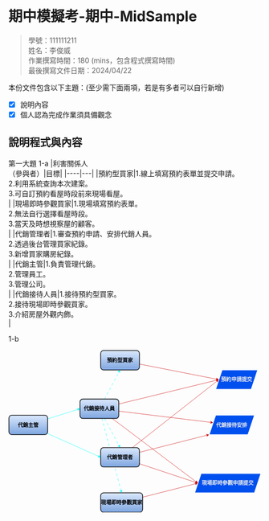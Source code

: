 # 期中模擬考-期中-MidSample
>
>學號：111111211
><br />
>姓名：李俊威
><br />
>作業撰寫時間：180 (mins，包含程式撰寫時間)
><br />
>最後撰寫文件日期：2024/04/22
>

本份文件包含以下主題：(至少需下面兩項，若是有多者可以自行新增)
- [x] 說明內容
- [x] 個人認為完成作業須具備觀念

## 說明程式與內容

第一大題
1-a 
|利害關係人<br>（參與者）|目標|
|----|---|
|預約型買家|1.線上填寫預約表單並提交申請。<br>2.利用系統查詢本次建案。<br>3.可自訂預約看屋時段前來現場看屋。<br>|
|現場即時參觀買家|1.現場填寫預約表單。<br>2.無法自行選擇看屋時段。<br>3.當天及時想視察屋的顧客。<br>|
|代銷管理者|1.審查預約申請、安排代銷人員。<br>2.透過後台管理買家紀錄。<br>3.新增買家購房紀錄。<br>|
|代銷主管|1.負責管理代銷。<br>2.管理員工。<br>3.管理公司。<br>|
|代銷接待人員|1.接待預約型買家。<br>2.接待現場即時參觀買家。<br>3.介紹房屋外觀内飾。<br>|

1-b


<svg xmlns="http://www.w3.org/2000/svg" xmlns:xlink="http://www.w3.org/1999/xlink" version="1.1" width="783px" viewBox="-0.5 -0.5 783 502" content="&lt;mxfile&gt;&lt;diagram id=&quot;9SD_5Zd5pFaHhxwEv8NY&quot; name=&quot;第1頁&quot;&gt;&lt;mxGraphModel dx=&quot;954&quot; dy=&quot;497&quot; grid=&quot;1&quot; gridSize=&quot;10&quot; guides=&quot;1&quot; tooltips=&quot;1&quot; connect=&quot;1&quot; arrows=&quot;1&quot; fold=&quot;1&quot; page=&quot;1&quot; pageScale=&quot;1&quot; pageWidth=&quot;827&quot; pageHeight=&quot;1169&quot; math=&quot;0&quot; shadow=&quot;0&quot;&gt;&lt;root&gt;&lt;mxCell id=&quot;0&quot;/&gt;&lt;mxCell id=&quot;1&quot; parent=&quot;0&quot;/&gt;&lt;mxCell id=&quot;11&quot; style=&quot;edgeStyle=none;html=1;entryX=0;entryY=0.5;entryDx=0;entryDy=0;strokeColor=#CC0000;&quot; edge=&quot;1&quot; parent=&quot;1&quot; source=&quot;2&quot; target=&quot;7&quot;&gt;&lt;mxGeometry relative=&quot;1&quot; as=&quot;geometry&quot;/&gt;&lt;/mxCell&gt;&lt;mxCell id=&quot;2&quot; value=&quot;&amp;lt;span style=&amp;quot;font-family: -apple-system, BlinkMacSystemFont, &amp;amp;quot;Segoe UI&amp;amp;quot;, &amp;amp;quot;Noto Sans&amp;amp;quot;, Helvetica, Arial, sans-serif, &amp;amp;quot;Apple Color Emoji&amp;amp;quot;, &amp;amp;quot;Segoe UI Emoji&amp;amp;quot;; font-size: 16px; text-align: start;&amp;quot;&amp;gt;預約型買家&amp;lt;/span&amp;gt;&quot; style=&quot;rounded=1;whiteSpace=wrap;html=1;fillColor=#dae8fc;strokeColor=#000000;gradientColor=#7ea6e0;labelBackgroundColor=none;fontColor=#000000;fontStyle=1;strokeWidth=2;&quot; vertex=&quot;1&quot; parent=&quot;1&quot;&gt;&lt;mxGeometry x=&quot;294&quot; y=&quot;200&quot; width=&quot;120&quot; height=&quot;60&quot; as=&quot;geometry&quot;/&gt;&lt;/mxCell&gt;&lt;mxCell id=&quot;12&quot; style=&quot;edgeStyle=none;html=1;entryX=0;entryY=0.5;entryDx=0;entryDy=0;strokeColor=#CC0000;&quot; edge=&quot;1&quot; parent=&quot;1&quot; source=&quot;3&quot; target=&quot;8&quot;&gt;&lt;mxGeometry relative=&quot;1&quot; as=&quot;geometry&quot;/&gt;&lt;/mxCell&gt;&lt;mxCell id=&quot;3&quot; value=&quot;&amp;lt;span style=&amp;quot;font-family: -apple-system, BlinkMacSystemFont, &amp;amp;quot;Segoe UI&amp;amp;quot;, &amp;amp;quot;Noto Sans&amp;amp;quot;, Helvetica, Arial, sans-serif, &amp;amp;quot;Apple Color Emoji&amp;amp;quot;, &amp;amp;quot;Segoe UI Emoji&amp;amp;quot;; font-size: 16px; text-align: start;&amp;quot;&amp;gt;現場即時參觀買家&amp;lt;/span&amp;gt;&quot; style=&quot;rounded=1;whiteSpace=wrap;html=1;fillColor=#dae8fc;strokeColor=#000000;gradientColor=#7ea6e0;labelBackgroundColor=none;fontColor=#000000;fontStyle=1;strokeWidth=2;&quot; vertex=&quot;1&quot; parent=&quot;1&quot;&gt;&lt;mxGeometry x=&quot;294&quot; y=&quot;640&quot; width=&quot;130&quot; height=&quot;60&quot; as=&quot;geometry&quot;/&gt;&lt;/mxCell&gt;&lt;mxCell id=&quot;14&quot; style=&quot;edgeStyle=none;html=1;entryX=0;entryY=0.5;entryDx=0;entryDy=0;strokeColor=#CC0000;&quot; edge=&quot;1&quot; parent=&quot;1&quot; source=&quot;4&quot; target=&quot;8&quot;&gt;&lt;mxGeometry relative=&quot;1&quot; as=&quot;geometry&quot;/&gt;&lt;/mxCell&gt;&lt;mxCell id=&quot;16&quot; style=&quot;edgeStyle=none;html=1;entryX=0;entryY=0.5;entryDx=0;entryDy=0;strokeColor=#CC0000;&quot; edge=&quot;1&quot; parent=&quot;1&quot; source=&quot;4&quot; target=&quot;7&quot;&gt;&lt;mxGeometry relative=&quot;1&quot; as=&quot;geometry&quot;/&gt;&lt;/mxCell&gt;&lt;mxCell id=&quot;17&quot; style=&quot;edgeStyle=none;html=1;strokeColor=#CC0000;&quot; edge=&quot;1&quot; parent=&quot;1&quot; source=&quot;4&quot; target=&quot;9&quot;&gt;&lt;mxGeometry relative=&quot;1&quot; as=&quot;geometry&quot;/&gt;&lt;/mxCell&gt;&lt;mxCell id=&quot;23&quot; style=&quot;edgeStyle=none;html=1;entryX=0.5;entryY=0;entryDx=0;entryDy=0;dashed=1;dashPattern=8 8;labelBorderColor=default;fontColor=#FF3333;strokeColor=#00FFFF;&quot; edge=&quot;1&quot; parent=&quot;1&quot; source=&quot;4&quot; target=&quot;5&quot;&gt;&lt;mxGeometry relative=&quot;1&quot; as=&quot;geometry&quot;/&gt;&lt;/mxCell&gt;&lt;mxCell id=&quot;24&quot; style=&quot;edgeStyle=none;html=1;entryX=0.5;entryY=1;entryDx=0;entryDy=0;dashed=1;dashPattern=8 8;labelBorderColor=default;fontColor=#FF3333;strokeColor=#00FFFF;&quot; edge=&quot;1&quot; parent=&quot;1&quot; source=&quot;4&quot; target=&quot;2&quot;&gt;&lt;mxGeometry relative=&quot;1&quot; as=&quot;geometry&quot;/&gt;&lt;/mxCell&gt;&lt;mxCell id=&quot;25&quot; style=&quot;edgeStyle=none;html=1;entryX=0.5;entryY=0;entryDx=0;entryDy=0;dashed=1;dashPattern=8 8;labelBorderColor=default;fontColor=#FF3333;strokeColor=#00FFFF;&quot; edge=&quot;1&quot; parent=&quot;1&quot; source=&quot;4&quot; target=&quot;3&quot;&gt;&lt;mxGeometry relative=&quot;1&quot; as=&quot;geometry&quot;/&gt;&lt;/mxCell&gt;&lt;mxCell id=&quot;4&quot; value=&quot;&amp;lt;span style=&amp;quot;font-family: -apple-system, BlinkMacSystemFont, &amp;amp;quot;Segoe UI&amp;amp;quot;, &amp;amp;quot;Noto Sans&amp;amp;quot;, Helvetica, Arial, sans-serif, &amp;amp;quot;Apple Color Emoji&amp;amp;quot;, &amp;amp;quot;Segoe UI Emoji&amp;amp;quot;; font-size: 16px; text-align: start;&amp;quot;&amp;gt;代銷接待人員&amp;lt;/span&amp;gt;&quot; style=&quot;rounded=1;whiteSpace=wrap;html=1;fillColor=#dae8fc;strokeColor=#000000;gradientColor=#7ea6e0;labelBackgroundColor=none;fontColor=#000000;fontStyle=1;strokeWidth=2;&quot; vertex=&quot;1&quot; parent=&quot;1&quot;&gt;&lt;mxGeometry x=&quot;230&quot; y=&quot;350&quot; width=&quot;120&quot; height=&quot;60&quot; as=&quot;geometry&quot;/&gt;&lt;/mxCell&gt;&lt;mxCell id=&quot;13&quot; style=&quot;edgeStyle=none;html=1;entryX=0;entryY=0.5;entryDx=0;entryDy=0;strokeColor=#CC0000;&quot; edge=&quot;1&quot; parent=&quot;1&quot; source=&quot;5&quot; target=&quot;8&quot;&gt;&lt;mxGeometry relative=&quot;1&quot; as=&quot;geometry&quot;/&gt;&lt;/mxCell&gt;&lt;mxCell id=&quot;15&quot; style=&quot;edgeStyle=none;html=1;entryX=0;entryY=0.5;entryDx=0;entryDy=0;strokeColor=#CC0000;&quot; edge=&quot;1&quot; parent=&quot;1&quot; source=&quot;5&quot; target=&quot;7&quot;&gt;&lt;mxGeometry relative=&quot;1&quot; as=&quot;geometry&quot;/&gt;&lt;/mxCell&gt;&lt;mxCell id=&quot;22&quot; style=&quot;edgeStyle=none;html=1;entryX=0;entryY=1;entryDx=0;entryDy=0;strokeColor=#CC0000;&quot; edge=&quot;1&quot; parent=&quot;1&quot; source=&quot;5&quot; target=&quot;9&quot;&gt;&lt;mxGeometry relative=&quot;1&quot; as=&quot;geometry&quot;/&gt;&lt;/mxCell&gt;&lt;mxCell id=&quot;5&quot; value=&quot;&amp;lt;span style=&amp;quot;font-family: -apple-system, BlinkMacSystemFont, &amp;amp;quot;Segoe UI&amp;amp;quot;, &amp;amp;quot;Noto Sans&amp;amp;quot;, Helvetica, Arial, sans-serif, &amp;amp;quot;Apple Color Emoji&amp;amp;quot;, &amp;amp;quot;Segoe UI Emoji&amp;amp;quot;; font-size: 16px; text-align: start;&amp;quot;&amp;gt;代銷管理者&amp;lt;/span&amp;gt;&quot; style=&quot;rounded=1;whiteSpace=wrap;html=1;fillColor=#dae8fc;strokeColor=#000000;gradientColor=#7ea6e0;labelBackgroundColor=none;fontColor=#000000;fontStyle=1;strokeWidth=2;&quot; vertex=&quot;1&quot; parent=&quot;1&quot;&gt;&lt;mxGeometry x=&quot;294&quot; y=&quot;500&quot; width=&quot;120&quot; height=&quot;60&quot; as=&quot;geometry&quot;/&gt;&lt;/mxCell&gt;&lt;mxCell id=&quot;20&quot; style=&quot;edgeStyle=none;html=1;entryX=0;entryY=0.5;entryDx=0;entryDy=0;labelBorderColor=default;fontColor=#FF3333;strokeColor=#00FFFF;&quot; edge=&quot;1&quot; parent=&quot;1&quot; source=&quot;6&quot; target=&quot;4&quot;&gt;&lt;mxGeometry relative=&quot;1&quot; as=&quot;geometry&quot;/&gt;&lt;/mxCell&gt;&lt;mxCell id=&quot;21&quot; style=&quot;edgeStyle=none;html=1;entryX=0;entryY=0.5;entryDx=0;entryDy=0;labelBorderColor=default;fontColor=#FF3333;strokeColor=#00FFFF;&quot; edge=&quot;1&quot; parent=&quot;1&quot; source=&quot;6&quot; target=&quot;5&quot;&gt;&lt;mxGeometry relative=&quot;1&quot; as=&quot;geometry&quot;/&gt;&lt;/mxCell&gt;&lt;mxCell id=&quot;6&quot; value=&quot;&amp;lt;span style=&amp;quot;font-family: -apple-system, BlinkMacSystemFont, &amp;amp;quot;Segoe UI&amp;amp;quot;, &amp;amp;quot;Noto Sans&amp;amp;quot;, Helvetica, Arial, sans-serif, &amp;amp;quot;Apple Color Emoji&amp;amp;quot;, &amp;amp;quot;Segoe UI Emoji&amp;amp;quot;; font-size: 16px; text-align: start;&amp;quot;&amp;gt;代銷主管&amp;lt;/span&amp;gt;&quot; style=&quot;rounded=1;whiteSpace=wrap;html=1;fillColor=#dae8fc;strokeColor=#000000;gradientColor=#7ea6e0;labelBackgroundColor=none;fontColor=#000000;fontStyle=1;strokeWidth=2;&quot; vertex=&quot;1&quot; parent=&quot;1&quot;&gt;&lt;mxGeometry x=&quot;10&quot; y=&quot;400&quot; width=&quot;120&quot; height=&quot;60&quot; as=&quot;geometry&quot;/&gt;&lt;/mxCell&gt;&lt;mxCell id=&quot;7&quot; value=&quot;&amp;lt;p style=&amp;quot;border: 0px solid rgb(227, 227, 227); box-sizing: border-box; --tw-border-spacing-x: 0; --tw-border-spacing-y: 0; --tw-translate-x: 0; --tw-translate-y: 0; --tw-rotate: 0; --tw-skew-x: 0; --tw-skew-y: 0; --tw-scale-x: 1; --tw-scale-y: 1; --tw-pan-x: ; --tw-pan-y: ; --tw-pinch-zoom: ; --tw-scroll-snap-strictness: proximity; --tw-gradient-from-position: ; --tw-gradient-via-position: ; --tw-gradient-to-position: ; --tw-ordinal: ; --tw-slashed-zero: ; --tw-numeric-figure: ; --tw-numeric-spacing: ; --tw-numeric-fraction: ; --tw-ring-inset: ; --tw-ring-offset-width: 0px; --tw-ring-offset-color: #fff; --tw-ring-color: rgba(69,89,164,.5); --tw-ring-offset-shadow: 0 0 transparent; --tw-ring-shadow: 0 0 transparent; --tw-shadow: 0 0 transparent; --tw-shadow-colored: 0 0 transparent; --tw-blur: ; --tw-brightness: ; --tw-contrast: ; --tw-grayscale: ; --tw-hue-rotate: ; --tw-invert: ; --tw-saturate: ; --tw-sepia: ; --tw-drop-shadow: ; --tw-backdrop-blur: ; --tw-backdrop-brightness: ; --tw-backdrop-contrast: ; --tw-backdrop-grayscale: ; --tw-backdrop-hue-rotate: ; --tw-backdrop-invert: ; --tw-backdrop-opacity: ; --tw-backdrop-saturate: ; --tw-backdrop-sepia: ; --tw-contain-size: ; --tw-contain-layout: ; --tw-contain-paint: ; --tw-contain-style: ; margin: 0px; display: inline; color: rgb(236, 236, 236); font-family: Söhne, ui-sans-serif, system-ui, -apple-system, &amp;amp;quot;Segoe UI&amp;amp;quot;, Roboto, Ubuntu, Cantarell, &amp;amp;quot;Noto Sans&amp;amp;quot;, sans-serif, &amp;amp;quot;Helvetica Neue&amp;amp;quot;, Arial, &amp;amp;quot;Apple Color Emoji&amp;amp;quot;, &amp;amp;quot;Segoe UI Emoji&amp;amp;quot;, &amp;amp;quot;Segoe UI Symbol&amp;amp;quot;, &amp;amp;quot;Noto Color Emoji&amp;amp;quot;; font-size: 16px;&amp;quot;&amp;gt;&amp;lt;span style=&amp;quot;border: 0px solid rgb(227, 227, 227); box-sizing: border-box; --tw-border-spacing-x: 0; --tw-border-spacing-y: 0; --tw-translate-x: 0; --tw-translate-y: 0; --tw-rotate: 0; --tw-skew-x: 0; --tw-skew-y: 0; --tw-scale-x: 1; --tw-scale-y: 1; --tw-pan-x: ; --tw-pan-y: ; --tw-pinch-zoom: ; --tw-scroll-snap-strictness: proximity; --tw-gradient-from-position: ; --tw-gradient-via-position: ; --tw-gradient-to-position: ; --tw-ordinal: ; --tw-slashed-zero: ; --tw-numeric-figure: ; --tw-numeric-spacing: ; --tw-numeric-fraction: ; --tw-ring-inset: ; --tw-ring-offset-width: 0px; --tw-ring-offset-color: #fff; --tw-ring-color: rgba(69,89,164,.5); --tw-ring-offset-shadow: 0 0 transparent; --tw-ring-shadow: 0 0 transparent; --tw-shadow: 0 0 transparent; --tw-shadow-colored: 0 0 transparent; --tw-blur: ; --tw-brightness: ; --tw-contrast: ; --tw-grayscale: ; --tw-hue-rotate: ; --tw-invert: ; --tw-saturate: ; --tw-sepia: ; --tw-drop-shadow: ; --tw-backdrop-blur: ; --tw-backdrop-brightness: ; --tw-backdrop-contrast: ; --tw-backdrop-grayscale: ; --tw-backdrop-hue-rotate: ; --tw-backdrop-invert: ; --tw-backdrop-opacity: ; --tw-backdrop-saturate: ; --tw-backdrop-sepia: ; --tw-contain-size: ; --tw-contain-layout: ; --tw-contain-paint: ; --tw-contain-style: ; font-weight: 600; color: var(--tw-prose-bold);&amp;quot;&amp;gt;預約申請提交&amp;lt;br&amp;gt;&amp;lt;/span&amp;gt;&amp;lt;/p&amp;gt;&amp;lt;ul style=&amp;quot;border: 0px solid rgb(227, 227, 227); box-sizing: border-box; --tw-border-spacing-x: 0; --tw-border-spacing-y: 0; --tw-translate-x: 0; --tw-translate-y: 0; --tw-rotate: 0; --tw-skew-x: 0; --tw-skew-y: 0; --tw-scale-x: 1; --tw-scale-y: 1; --tw-pan-x: ; --tw-pan-y: ; --tw-pinch-zoom: ; --tw-scroll-snap-strictness: proximity; --tw-gradient-from-position: ; --tw-gradient-via-position: ; --tw-gradient-to-position: ; --tw-ordinal: ; --tw-slashed-zero: ; --tw-numeric-figure: ; --tw-numeric-spacing: ; --tw-numeric-fraction: ; --tw-ring-inset: ; --tw-ring-offset-width: 0px; --tw-ring-offset-color: #fff; --tw-ring-color: rgba(69,89,164,.5); --tw-ring-offset-shadow: 0 0 transparent; --tw-ring-shadow: 0 0 transparent; --tw-shadow: 0 0 transparent; --tw-shadow-colored: 0 0 transparent; --tw-blur: ; --tw-brightness: ; --tw-contrast: ; --tw-grayscale: ; --tw-hue-rotate: ; --tw-invert: ; --tw-saturate: ; --tw-sepia: ; --tw-drop-shadow: ; --tw-backdrop-blur: ; --tw-backdrop-brightness: ; --tw-backdrop-contrast: ; --tw-backdrop-grayscale: ; --tw-backdrop-hue-rotate: ; --tw-backdrop-invert: ; --tw-backdrop-opacity: ; --tw-backdrop-saturate: ; --tw-backdrop-sepia: ; --tw-contain-size: ; --tw-contain-layout: ; --tw-contain-paint: ; --tw-contain-style: ; list-style-position: initial; list-style-image: initial; margin: 0px 0px 0px 1rem; padding: 0px 0px 0px 1rem; color: rgb(236, 236, 236); font-family: Söhne, ui-sans-serif, system-ui, -apple-system, &amp;amp;quot;Segoe UI&amp;amp;quot;, Roboto, Ubuntu, Cantarell, &amp;amp;quot;Noto Sans&amp;amp;quot;, sans-serif, &amp;amp;quot;Helvetica Neue&amp;amp;quot;, Arial, &amp;amp;quot;Apple Color Emoji&amp;amp;quot;, &amp;amp;quot;Segoe UI Emoji&amp;amp;quot;, &amp;amp;quot;Segoe UI Symbol&amp;amp;quot;, &amp;amp;quot;Noto Color Emoji&amp;amp;quot;; font-size: 16px;&amp;quot;&amp;gt;&amp;lt;/ul&amp;gt;&quot; style=&quot;shape=parallelogram;perimeter=parallelogramPerimeter;whiteSpace=wrap;html=1;fixedSize=1;align=center;fillColor=#0050ef;fontColor=#ffffff;strokeColor=#FFFFFF;labelBackgroundColor=none;labelBorderColor=none;strokeWidth=2;&quot; vertex=&quot;1&quot; parent=&quot;1&quot;&gt;&lt;mxGeometry x=&quot;650&quot; y=&quot;260&quot; width=&quot;130&quot; height=&quot;60&quot; as=&quot;geometry&quot;/&gt;&lt;/mxCell&gt;&lt;mxCell id=&quot;8&quot; value=&quot;&amp;lt;p style=&amp;quot;border: 0px solid rgb(227, 227, 227); box-sizing: border-box; --tw-border-spacing-x: 0; --tw-border-spacing-y: 0; --tw-translate-x: 0; --tw-translate-y: 0; --tw-rotate: 0; --tw-skew-x: 0; --tw-skew-y: 0; --tw-scale-x: 1; --tw-scale-y: 1; --tw-pan-x: ; --tw-pan-y: ; --tw-pinch-zoom: ; --tw-scroll-snap-strictness: proximity; --tw-gradient-from-position: ; --tw-gradient-via-position: ; --tw-gradient-to-position: ; --tw-ordinal: ; --tw-slashed-zero: ; --tw-numeric-figure: ; --tw-numeric-spacing: ; --tw-numeric-fraction: ; --tw-ring-inset: ; --tw-ring-offset-width: 0px; --tw-ring-offset-color: #fff; --tw-ring-color: rgba(69,89,164,.5); --tw-ring-offset-shadow: 0 0 transparent; --tw-ring-shadow: 0 0 transparent; --tw-shadow: 0 0 transparent; --tw-shadow-colored: 0 0 transparent; --tw-blur: ; --tw-brightness: ; --tw-contrast: ; --tw-grayscale: ; --tw-hue-rotate: ; --tw-invert: ; --tw-saturate: ; --tw-sepia: ; --tw-drop-shadow: ; --tw-backdrop-blur: ; --tw-backdrop-brightness: ; --tw-backdrop-contrast: ; --tw-backdrop-grayscale: ; --tw-backdrop-hue-rotate: ; --tw-backdrop-invert: ; --tw-backdrop-opacity: ; --tw-backdrop-saturate: ; --tw-backdrop-sepia: ; --tw-contain-size: ; --tw-contain-layout: ; --tw-contain-paint: ; --tw-contain-style: ; margin: 0px; display: inline; color: rgb(236, 236, 236); font-family: Söhne, ui-sans-serif, system-ui, -apple-system, &amp;amp;quot;Segoe UI&amp;amp;quot;, Roboto, Ubuntu, Cantarell, &amp;amp;quot;Noto Sans&amp;amp;quot;, sans-serif, &amp;amp;quot;Helvetica Neue&amp;amp;quot;, Arial, &amp;amp;quot;Apple Color Emoji&amp;amp;quot;, &amp;amp;quot;Segoe UI Emoji&amp;amp;quot;, &amp;amp;quot;Segoe UI Symbol&amp;amp;quot;, &amp;amp;quot;Noto Color Emoji&amp;amp;quot;; font-size: 16px; text-align: left;&amp;quot;&amp;gt;&amp;lt;span style=&amp;quot;border: 0px solid rgb(227, 227, 227); box-sizing: border-box; --tw-border-spacing-x: 0; --tw-border-spacing-y: 0; --tw-translate-x: 0; --tw-translate-y: 0; --tw-rotate: 0; --tw-skew-x: 0; --tw-skew-y: 0; --tw-scale-x: 1; --tw-scale-y: 1; --tw-pan-x: ; --tw-pan-y: ; --tw-pinch-zoom: ; --tw-scroll-snap-strictness: proximity; --tw-gradient-from-position: ; --tw-gradient-via-position: ; --tw-gradient-to-position: ; --tw-ordinal: ; --tw-slashed-zero: ; --tw-numeric-figure: ; --tw-numeric-spacing: ; --tw-numeric-fraction: ; --tw-ring-inset: ; --tw-ring-offset-width: 0px; --tw-ring-offset-color: #fff; --tw-ring-color: rgba(69,89,164,.5); --tw-ring-offset-shadow: 0 0 transparent; --tw-ring-shadow: 0 0 transparent; --tw-shadow: 0 0 transparent; --tw-shadow-colored: 0 0 transparent; --tw-blur: ; --tw-brightness: ; --tw-contrast: ; --tw-grayscale: ; --tw-hue-rotate: ; --tw-invert: ; --tw-saturate: ; --tw-sepia: ; --tw-drop-shadow: ; --tw-backdrop-blur: ; --tw-backdrop-brightness: ; --tw-backdrop-contrast: ; --tw-backdrop-grayscale: ; --tw-backdrop-hue-rotate: ; --tw-backdrop-invert: ; --tw-backdrop-opacity: ; --tw-backdrop-saturate: ; --tw-backdrop-sepia: ; --tw-contain-size: ; --tw-contain-layout: ; --tw-contain-paint: ; --tw-contain-style: ; font-weight: 600; color: var(--tw-prose-bold);&amp;quot;&amp;gt;&amp;lt;span style=&amp;quot;border: 0px solid rgb(227, 227, 227); box-sizing: border-box; --tw-border-spacing-x: 0; --tw-border-spacing-y: 0; --tw-translate-x: 0; --tw-translate-y: 0; --tw-rotate: 0; --tw-skew-x: 0; --tw-skew-y: 0; --tw-scale-x: 1; --tw-scale-y: 1; --tw-pan-x: ; --tw-pan-y: ; --tw-pinch-zoom: ; --tw-scroll-snap-strictness: proximity; --tw-gradient-from-position: ; --tw-gradient-via-position: ; --tw-gradient-to-position: ; --tw-ordinal: ; --tw-slashed-zero: ; --tw-numeric-figure: ; --tw-numeric-spacing: ; --tw-numeric-fraction: ; --tw-ring-inset: ; --tw-ring-offset-width: 0px; --tw-ring-offset-color: #fff; --tw-ring-color: rgba(69,89,164,.5); --tw-ring-offset-shadow: 0 0 transparent; --tw-ring-shadow: 0 0 transparent; --tw-shadow: 0 0 transparent; --tw-shadow-colored: 0 0 transparent; --tw-blur: ; --tw-brightness: ; --tw-contrast: ; --tw-grayscale: ; --tw-hue-rotate: ; --tw-invert: ; --tw-saturate: ; --tw-sepia: ; --tw-drop-shadow: ; --tw-backdrop-blur: ; --tw-backdrop-brightness: ; --tw-backdrop-contrast: ; --tw-backdrop-grayscale: ; --tw-backdrop-hue-rotate: ; --tw-backdrop-invert: ; --tw-backdrop-opacity: ; --tw-backdrop-saturate: ; --tw-backdrop-sepia: ; --tw-contain-size: ; --tw-contain-layout: ; --tw-contain-paint: ; --tw-contain-style: ;&amp;quot;&amp;gt;現場即時參觀申請提交&amp;lt;/span&amp;gt;&amp;lt;br&amp;gt;&amp;lt;/span&amp;gt;&amp;lt;/p&amp;gt;&amp;lt;ul style=&amp;quot;border: 0px solid rgb(227, 227, 227); box-sizing: border-box; --tw-border-spacing-x: 0; --tw-border-spacing-y: 0; --tw-translate-x: 0; --tw-translate-y: 0; --tw-rotate: 0; --tw-skew-x: 0; --tw-skew-y: 0; --tw-scale-x: 1; --tw-scale-y: 1; --tw-pan-x: ; --tw-pan-y: ; --tw-pinch-zoom: ; --tw-scroll-snap-strictness: proximity; --tw-gradient-from-position: ; --tw-gradient-via-position: ; --tw-gradient-to-position: ; --tw-ordinal: ; --tw-slashed-zero: ; --tw-numeric-figure: ; --tw-numeric-spacing: ; --tw-numeric-fraction: ; --tw-ring-inset: ; --tw-ring-offset-width: 0px; --tw-ring-offset-color: #fff; --tw-ring-color: rgba(69,89,164,.5); --tw-ring-offset-shadow: 0 0 transparent; --tw-ring-shadow: 0 0 transparent; --tw-shadow: 0 0 transparent; --tw-shadow-colored: 0 0 transparent; --tw-blur: ; --tw-brightness: ; --tw-contrast: ; --tw-grayscale: ; --tw-hue-rotate: ; --tw-invert: ; --tw-saturate: ; --tw-sepia: ; --tw-drop-shadow: ; --tw-backdrop-blur: ; --tw-backdrop-brightness: ; --tw-backdrop-contrast: ; --tw-backdrop-grayscale: ; --tw-backdrop-hue-rotate: ; --tw-backdrop-invert: ; --tw-backdrop-opacity: ; --tw-backdrop-saturate: ; --tw-backdrop-sepia: ; --tw-contain-size: ; --tw-contain-layout: ; --tw-contain-paint: ; --tw-contain-style: ; list-style-position: initial; list-style-image: initial; margin: 0px 0px 0px 1rem; padding: 0px 0px 0px 1rem; color: rgb(236, 236, 236); font-family: Söhne, ui-sans-serif, system-ui, -apple-system, &amp;amp;quot;Segoe UI&amp;amp;quot;, Roboto, Ubuntu, Cantarell, &amp;amp;quot;Noto Sans&amp;amp;quot;, sans-serif, &amp;amp;quot;Helvetica Neue&amp;amp;quot;, Arial, &amp;amp;quot;Apple Color Emoji&amp;amp;quot;, &amp;amp;quot;Segoe UI Emoji&amp;amp;quot;, &amp;amp;quot;Segoe UI Symbol&amp;amp;quot;, &amp;amp;quot;Noto Color Emoji&amp;amp;quot;; font-size: 16px; text-align: left;&amp;quot;&amp;gt;&amp;lt;/ul&amp;gt;&quot; style=&quot;shape=parallelogram;perimeter=parallelogramPerimeter;whiteSpace=wrap;html=1;fixedSize=1;fillColor=#0050ef;fontColor=#ffffff;strokeColor=#FFFFFF;labelBackgroundColor=none;strokeWidth=2;&quot; vertex=&quot;1&quot; parent=&quot;1&quot;&gt;&lt;mxGeometry x=&quot;585&quot; y=&quot;580&quot; width=&quot;205&quot; height=&quot;60&quot; as=&quot;geometry&quot;/&gt;&lt;/mxCell&gt;&lt;mxCell id=&quot;9&quot; value=&quot;&amp;lt;p style=&amp;quot;border: 0px solid rgb(227, 227, 227); box-sizing: border-box; --tw-border-spacing-x: 0; --tw-border-spacing-y: 0; --tw-translate-x: 0; --tw-translate-y: 0; --tw-rotate: 0; --tw-skew-x: 0; --tw-skew-y: 0; --tw-scale-x: 1; --tw-scale-y: 1; --tw-pan-x: ; --tw-pan-y: ; --tw-pinch-zoom: ; --tw-scroll-snap-strictness: proximity; --tw-gradient-from-position: ; --tw-gradient-via-position: ; --tw-gradient-to-position: ; --tw-ordinal: ; --tw-slashed-zero: ; --tw-numeric-figure: ; --tw-numeric-spacing: ; --tw-numeric-fraction: ; --tw-ring-inset: ; --tw-ring-offset-width: 0px; --tw-ring-offset-color: #fff; --tw-ring-color: rgba(69,89,164,.5); --tw-ring-offset-shadow: 0 0 transparent; --tw-ring-shadow: 0 0 transparent; --tw-shadow: 0 0 transparent; --tw-shadow-colored: 0 0 transparent; --tw-blur: ; --tw-brightness: ; --tw-contrast: ; --tw-grayscale: ; --tw-hue-rotate: ; --tw-invert: ; --tw-saturate: ; --tw-sepia: ; --tw-drop-shadow: ; --tw-backdrop-blur: ; --tw-backdrop-brightness: ; --tw-backdrop-contrast: ; --tw-backdrop-grayscale: ; --tw-backdrop-hue-rotate: ; --tw-backdrop-invert: ; --tw-backdrop-opacity: ; --tw-backdrop-saturate: ; --tw-backdrop-sepia: ; --tw-contain-size: ; --tw-contain-layout: ; --tw-contain-paint: ; --tw-contain-style: ; margin: 0px; display: inline; color: rgb(236, 236, 236); font-family: Söhne, ui-sans-serif, system-ui, -apple-system, &amp;amp;quot;Segoe UI&amp;amp;quot;, Roboto, Ubuntu, Cantarell, &amp;amp;quot;Noto Sans&amp;amp;quot;, sans-serif, &amp;amp;quot;Helvetica Neue&amp;amp;quot;, Arial, &amp;amp;quot;Apple Color Emoji&amp;amp;quot;, &amp;amp;quot;Segoe UI Emoji&amp;amp;quot;, &amp;amp;quot;Segoe UI Symbol&amp;amp;quot;, &amp;amp;quot;Noto Color Emoji&amp;amp;quot;; font-size: 16px; text-align: left;&amp;quot;&amp;gt;&amp;lt;span style=&amp;quot;border: 0px solid rgb(227, 227, 227); box-sizing: border-box; --tw-border-spacing-x: 0; --tw-border-spacing-y: 0; --tw-translate-x: 0; --tw-translate-y: 0; --tw-rotate: 0; --tw-skew-x: 0; --tw-skew-y: 0; --tw-scale-x: 1; --tw-scale-y: 1; --tw-pan-x: ; --tw-pan-y: ; --tw-pinch-zoom: ; --tw-scroll-snap-strictness: proximity; --tw-gradient-from-position: ; --tw-gradient-via-position: ; --tw-gradient-to-position: ; --tw-ordinal: ; --tw-slashed-zero: ; --tw-numeric-figure: ; --tw-numeric-spacing: ; --tw-numeric-fraction: ; --tw-ring-inset: ; --tw-ring-offset-width: 0px; --tw-ring-offset-color: #fff; --tw-ring-color: rgba(69,89,164,.5); --tw-ring-offset-shadow: 0 0 transparent; --tw-ring-shadow: 0 0 transparent; --tw-shadow: 0 0 transparent; --tw-shadow-colored: 0 0 transparent; --tw-blur: ; --tw-brightness: ; --tw-contrast: ; --tw-grayscale: ; --tw-hue-rotate: ; --tw-invert: ; --tw-saturate: ; --tw-sepia: ; --tw-drop-shadow: ; --tw-backdrop-blur: ; --tw-backdrop-brightness: ; --tw-backdrop-contrast: ; --tw-backdrop-grayscale: ; --tw-backdrop-hue-rotate: ; --tw-backdrop-invert: ; --tw-backdrop-opacity: ; --tw-backdrop-saturate: ; --tw-backdrop-sepia: ; --tw-contain-size: ; --tw-contain-layout: ; --tw-contain-paint: ; --tw-contain-style: ; font-weight: 600; color: var(--tw-prose-bold);&amp;quot;&amp;gt;&amp;lt;span style=&amp;quot;border: 0px solid rgb(227, 227, 227); box-sizing: border-box; --tw-border-spacing-x: 0; --tw-border-spacing-y: 0; --tw-translate-x: 0; --tw-translate-y: 0; --tw-rotate: 0; --tw-skew-x: 0; --tw-skew-y: 0; --tw-scale-x: 1; --tw-scale-y: 1; --tw-pan-x: ; --tw-pan-y: ; --tw-pinch-zoom: ; --tw-scroll-snap-strictness: proximity; --tw-gradient-from-position: ; --tw-gradient-via-position: ; --tw-gradient-to-position: ; --tw-ordinal: ; --tw-slashed-zero: ; --tw-numeric-figure: ; --tw-numeric-spacing: ; --tw-numeric-fraction: ; --tw-ring-inset: ; --tw-ring-offset-width: 0px; --tw-ring-offset-color: #fff; --tw-ring-color: rgba(69,89,164,.5); --tw-ring-offset-shadow: 0 0 transparent; --tw-ring-shadow: 0 0 transparent; --tw-shadow: 0 0 transparent; --tw-shadow-colored: 0 0 transparent; --tw-blur: ; --tw-brightness: ; --tw-contrast: ; --tw-grayscale: ; --tw-hue-rotate: ; --tw-invert: ; --tw-saturate: ; --tw-sepia: ; --tw-drop-shadow: ; --tw-backdrop-blur: ; --tw-backdrop-brightness: ; --tw-backdrop-contrast: ; --tw-backdrop-grayscale: ; --tw-backdrop-hue-rotate: ; --tw-backdrop-invert: ; --tw-backdrop-opacity: ; --tw-backdrop-saturate: ; --tw-backdrop-sepia: ; --tw-contain-size: ; --tw-contain-layout: ; --tw-contain-paint: ; --tw-contain-style: ;&amp;quot;&amp;gt;代銷接待安排&amp;lt;/span&amp;gt;&amp;lt;br&amp;gt;&amp;lt;/span&amp;gt;&amp;lt;/p&amp;gt;&amp;lt;ul style=&amp;quot;border: 0px solid rgb(227, 227, 227); box-sizing: border-box; --tw-border-spacing-x: 0; --tw-border-spacing-y: 0; --tw-translate-x: 0; --tw-translate-y: 0; --tw-rotate: 0; --tw-skew-x: 0; --tw-skew-y: 0; --tw-scale-x: 1; --tw-scale-y: 1; --tw-pan-x: ; --tw-pan-y: ; --tw-pinch-zoom: ; --tw-scroll-snap-strictness: proximity; --tw-gradient-from-position: ; --tw-gradient-via-position: ; --tw-gradient-to-position: ; --tw-ordinal: ; --tw-slashed-zero: ; --tw-numeric-figure: ; --tw-numeric-spacing: ; --tw-numeric-fraction: ; --tw-ring-inset: ; --tw-ring-offset-width: 0px; --tw-ring-offset-color: #fff; --tw-ring-color: rgba(69,89,164,.5); --tw-ring-offset-shadow: 0 0 transparent; --tw-ring-shadow: 0 0 transparent; --tw-shadow: 0 0 transparent; --tw-shadow-colored: 0 0 transparent; --tw-blur: ; --tw-brightness: ; --tw-contrast: ; --tw-grayscale: ; --tw-hue-rotate: ; --tw-invert: ; --tw-saturate: ; --tw-sepia: ; --tw-drop-shadow: ; --tw-backdrop-blur: ; --tw-backdrop-brightness: ; --tw-backdrop-contrast: ; --tw-backdrop-grayscale: ; --tw-backdrop-hue-rotate: ; --tw-backdrop-invert: ; --tw-backdrop-opacity: ; --tw-backdrop-saturate: ; --tw-backdrop-sepia: ; --tw-contain-size: ; --tw-contain-layout: ; --tw-contain-paint: ; --tw-contain-style: ; list-style-position: initial; list-style-image: initial; margin: 0px 0px 0px 1rem; padding: 0px 0px 0px 1rem; color: rgb(236, 236, 236); font-family: Söhne, ui-sans-serif, system-ui, -apple-system, &amp;amp;quot;Segoe UI&amp;amp;quot;, Roboto, Ubuntu, Cantarell, &amp;amp;quot;Noto Sans&amp;amp;quot;, sans-serif, &amp;amp;quot;Helvetica Neue&amp;amp;quot;, Arial, &amp;amp;quot;Apple Color Emoji&amp;amp;quot;, &amp;amp;quot;Segoe UI Emoji&amp;amp;quot;, &amp;amp;quot;Segoe UI Symbol&amp;amp;quot;, &amp;amp;quot;Noto Color Emoji&amp;amp;quot;; font-size: 16px; text-align: left;&amp;quot;&amp;gt;&amp;lt;/ul&amp;gt;&quot; style=&quot;shape=parallelogram;perimeter=parallelogramPerimeter;whiteSpace=wrap;html=1;fixedSize=1;fillColor=#0050ef;fontColor=#ffffff;strokeColor=#FFFFFF;labelBackgroundColor=none;strokeWidth=2;&quot; vertex=&quot;1&quot; parent=&quot;1&quot;&gt;&lt;mxGeometry x=&quot;630&quot; y=&quot;400&quot; width=&quot;140&quot; height=&quot;60&quot; as=&quot;geometry&quot;/&gt;&lt;/mxCell&gt;&lt;/root&gt;&lt;/mxGraphModel&gt;&lt;/diagram&gt;&lt;/mxfile&gt;" onclick="(function(svg){var src=window.event.target||window.event.srcElement;while (src!=null&amp;&amp;src.nodeName.toLowerCase()!='a'){src=src.parentNode;}if(src==null){if(svg.wnd!=null&amp;&amp;!svg.wnd.closed){svg.wnd.focus();}else{var r=function(evt){if(evt.data=='ready'&amp;&amp;evt.source==svg.wnd){svg.wnd.postMessage(decodeURIComponent(svg.getAttribute('content')),'*');window.removeEventListener('message',r);}};window.addEventListener('message',r);svg.wnd=window.open('https://viewer.diagrams.net/?client=1&amp;page=0&amp;edit=_blank');}}})(this);" style="cursor:pointer;max-width:100%;max-height:502px;"><defs><linearGradient x1="0%" y1="0%" x2="0%" y2="100%" id="mx-gradient-dae8fc-1-7ea6e0-1-s-0"><stop offset="0%" style="stop-color: rgb(218, 232, 252); stop-opacity: 1;"/><stop offset="100%" style="stop-color: rgb(126, 166, 224); stop-opacity: 1;"/></linearGradient></defs><g><path d="M 405 42.76 L 644.75 89.77" fill="none" stroke="#cc0000" stroke-miterlimit="10" pointer-events="stroke"/><path d="M 649.9 90.78 L 642.36 92.87 L 644.75 89.77 L 643.71 86 Z" fill="#cc0000" stroke="#cc0000" stroke-miterlimit="10" pointer-events="all"/><rect x="285" y="1" width="120" height="60" rx="9" ry="9" fill="url(#mx-gradient-dae8fc-1-7ea6e0-1-s-0)" stroke="#000000" stroke-width="2" pointer-events="all"/><g transform="translate(-0.5 -0.5)"><switch><foreignObject pointer-events="none" width="100%" height="100%" requiredFeatures="http://www.w3.org/TR/SVG11/feature#Extensibility" style="overflow: visible; text-align: left;"><div xmlns="http://www.w3.org/1999/xhtml" style="display: flex; align-items: unsafe center; justify-content: unsafe center; width: 118px; height: 1px; padding-top: 31px; margin-left: 286px;"><div data-drawio-colors="color: #000000; " style="box-sizing: border-box; font-size: 0px; text-align: center;"><div style="display: inline-block; font-size: 12px; font-family: Helvetica; color: rgb(0, 0, 0); line-height: 1.2; pointer-events: all; font-weight: bold; white-space: normal; overflow-wrap: normal;"><span style="font-family: -apple-system, BlinkMacSystemFont, &quot;Segoe UI&quot;, &quot;Noto Sans&quot;, Helvetica, Arial, sans-serif, &quot;Apple Color Emoji&quot;, &quot;Segoe UI Emoji&quot;; font-size: 16px; text-align: start;">預約型買家</span></div></div></div></foreignObject><text x="345" y="35" fill="#000000" font-family="Helvetica" font-size="12px" text-anchor="middle" font-weight="bold">預約型買家</text></switch></g><path d="M 415 454.47 L 579.83 412.57" fill="none" stroke="#cc0000" stroke-miterlimit="10" pointer-events="stroke"/><path d="M 584.92 411.28 L 578.99 416.39 L 579.83 412.57 L 577.27 409.61 Z" fill="#cc0000" stroke="#cc0000" stroke-miterlimit="10" pointer-events="all"/><rect x="285" y="441" width="130" height="60" rx="9" ry="9" fill="url(#mx-gradient-dae8fc-1-7ea6e0-1-s-0)" stroke="#000000" stroke-width="2" pointer-events="all"/><g transform="translate(-0.5 -0.5)"><switch><foreignObject pointer-events="none" width="100%" height="100%" requiredFeatures="http://www.w3.org/TR/SVG11/feature#Extensibility" style="overflow: visible; text-align: left;"><div xmlns="http://www.w3.org/1999/xhtml" style="display: flex; align-items: unsafe center; justify-content: unsafe center; width: 128px; height: 1px; padding-top: 471px; margin-left: 286px;"><div data-drawio-colors="color: #000000; " style="box-sizing: border-box; font-size: 0px; text-align: center;"><div style="display: inline-block; font-size: 12px; font-family: Helvetica; color: rgb(0, 0, 0); line-height: 1.2; pointer-events: all; font-weight: bold; white-space: normal; overflow-wrap: normal;"><span style="font-family: -apple-system, BlinkMacSystemFont, &quot;Segoe UI&quot;, &quot;Noto Sans&quot;, Helvetica, Arial, sans-serif, &quot;Apple Color Emoji&quot;, &quot;Segoe UI Emoji&quot;; font-size: 16px; text-align: start;">現場即時參觀買家</span></div></div></div></foreignObject><text x="350" y="475" fill="#000000" font-family="Helvetica" font-size="12px" text-anchor="middle" font-weight="bold">現場即時參觀買家</text></switch></g><path d="M 320.78 211 L 580.92 407.17" fill="none" stroke="#cc0000" stroke-miterlimit="10" pointer-events="stroke"/><path d="M 585.11 410.33 L 577.41 408.91 L 580.92 407.17 L 581.63 403.32 Z" fill="#cc0000" stroke="#cc0000" stroke-miterlimit="10" pointer-events="all"/><path d="M 341 166.41 L 644.81 92.51" fill="none" stroke="#cc0000" stroke-miterlimit="10" pointer-events="stroke"/><path d="M 649.91 91.26 L 643.94 96.32 L 644.81 92.51 L 642.28 89.52 Z" fill="#cc0000" stroke="#cc0000" stroke-miterlimit="10" pointer-events="all"/><path d="M 341 188.32 L 627.02 223.2" fill="none" stroke="#cc0000" stroke-miterlimit="10" pointer-events="stroke"/><path d="M 632.23 223.83 L 624.86 226.46 L 627.02 223.2 L 625.71 219.51 Z" fill="#cc0000" stroke="#cc0000" stroke-miterlimit="10" pointer-events="all"/><path d="M 297 211 L 342 295.38" fill="none" stroke="#00ffff" stroke-miterlimit="10" stroke-dasharray="8 8" pointer-events="stroke"/><path d="M 344.47 300.01 L 338.09 295.48 L 342 295.38 L 344.27 292.19 Z" fill="#00ffff" stroke="#00ffff" stroke-miterlimit="10" pointer-events="all"/><path d="M 297 151 L 342 66.62" fill="none" stroke="#00ffff" stroke-miterlimit="10" stroke-dasharray="8 8" pointer-events="stroke"/><path d="M 344.47 61.99 L 344.27 69.81 L 342 66.62 L 338.09 66.52 Z" fill="#00ffff" stroke="#00ffff" stroke-miterlimit="10" pointer-events="all"/><path d="M 288.96 211 L 348.37 434.85" fill="none" stroke="#00ffff" stroke-miterlimit="10" stroke-dasharray="8 8" pointer-events="stroke"/><path d="M 349.71 439.92 L 344.53 434.05 L 348.37 434.85 L 351.3 432.26 Z" fill="#00ffff" stroke="#00ffff" stroke-miterlimit="10" pointer-events="all"/><rect x="221" y="151" width="120" height="60" rx="9" ry="9" fill="url(#mx-gradient-dae8fc-1-7ea6e0-1-s-0)" stroke="#000000" stroke-width="2" pointer-events="all"/><g transform="translate(-0.5 -0.5)"><switch><foreignObject pointer-events="none" width="100%" height="100%" requiredFeatures="http://www.w3.org/TR/SVG11/feature#Extensibility" style="overflow: visible; text-align: left;"><div xmlns="http://www.w3.org/1999/xhtml" style="display: flex; align-items: unsafe center; justify-content: unsafe center; width: 118px; height: 1px; padding-top: 181px; margin-left: 222px;"><div data-drawio-colors="color: #000000; " style="box-sizing: border-box; font-size: 0px; text-align: center;"><div style="display: inline-block; font-size: 12px; font-family: Helvetica; color: rgb(0, 0, 0); line-height: 1.2; pointer-events: all; font-weight: bold; white-space: normal; overflow-wrap: normal;"><span style="font-family: -apple-system, BlinkMacSystemFont, &quot;Segoe UI&quot;, &quot;Noto Sans&quot;, Helvetica, Arial, sans-serif, &quot;Apple Color Emoji&quot;, &quot;Segoe UI Emoji&quot;; font-size: 16px; text-align: start;">代銷接待人員</span></div></div></div></foreignObject><text x="281" y="185" fill="#000000" font-family="Helvetica" font-size="12px" text-anchor="middle" font-weight="bold">代銷接待人員</text></switch></g><path d="M 405 350.92 L 579.96 408.99" fill="none" stroke="#cc0000" stroke-miterlimit="10" pointer-events="stroke"/><path d="M 584.94 410.65 L 577.19 411.76 L 579.96 408.99 L 579.4 405.12 Z" fill="#cc0000" stroke="#cc0000" stroke-miterlimit="10" pointer-events="all"/><path d="M 383.25 301 L 645.99 94.93" fill="none" stroke="#cc0000" stroke-miterlimit="10" pointer-events="stroke"/><path d="M 650.12 91.69 L 646.77 98.76 L 645.99 94.93 L 642.45 93.26 Z" fill="#cc0000" stroke="#cc0000" stroke-miterlimit="10" pointer-events="all"/><path d="M 405 315.78 L 614.83 262.57" fill="none" stroke="#cc0000" stroke-miterlimit="10" pointer-events="stroke"/><path d="M 619.92 261.27 L 613.99 266.39 L 614.83 262.57 L 612.27 259.6 Z" fill="#cc0000" stroke="#cc0000" stroke-miterlimit="10" pointer-events="all"/><rect x="285" y="301" width="120" height="60" rx="9" ry="9" fill="url(#mx-gradient-dae8fc-1-7ea6e0-1-s-0)" stroke="#000000" stroke-width="2" pointer-events="all"/><g transform="translate(-0.5 -0.5)"><switch><foreignObject pointer-events="none" width="100%" height="100%" requiredFeatures="http://www.w3.org/TR/SVG11/feature#Extensibility" style="overflow: visible; text-align: left;"><div xmlns="http://www.w3.org/1999/xhtml" style="display: flex; align-items: unsafe center; justify-content: unsafe center; width: 118px; height: 1px; padding-top: 331px; margin-left: 286px;"><div data-drawio-colors="color: #000000; " style="box-sizing: border-box; font-size: 0px; text-align: center;"><div style="display: inline-block; font-size: 12px; font-family: Helvetica; color: rgb(0, 0, 0); line-height: 1.2; pointer-events: all; font-weight: bold; white-space: normal; overflow-wrap: normal;"><span style="font-family: -apple-system, BlinkMacSystemFont, &quot;Segoe UI&quot;, &quot;Noto Sans&quot;, Helvetica, Arial, sans-serif, &quot;Apple Color Emoji&quot;, &quot;Segoe UI Emoji&quot;; font-size: 16px; text-align: start;">代銷管理者</span></div></div></div></foreignObject><text x="345" y="335" fill="#000000" font-family="Helvetica" font-size="12px" text-anchor="middle" font-weight="bold">代銷管理者</text></switch></g><path d="M 121 212.25 L 214.92 182.9" fill="none" stroke="#00ffff" stroke-miterlimit="10" pointer-events="stroke"/><path d="M 219.93 181.33 L 214.3 186.76 L 214.92 182.9 L 212.21 180.08 Z" fill="#00ffff" stroke="#00ffff" stroke-miterlimit="10" pointer-events="all"/><path d="M 121 257.79 L 279.19 328.4" fill="none" stroke="#00ffff" stroke-miterlimit="10" pointer-events="stroke"/><path d="M 283.98 330.54 L 276.16 330.89 L 279.19 328.4 L 279.01 324.49 Z" fill="#00ffff" stroke="#00ffff" stroke-miterlimit="10" pointer-events="all"/><rect x="1" y="201" width="120" height="60" rx="9" ry="9" fill="url(#mx-gradient-dae8fc-1-7ea6e0-1-s-0)" stroke="#000000" stroke-width="2" pointer-events="all"/><g transform="translate(-0.5 -0.5)"><switch><foreignObject pointer-events="none" width="100%" height="100%" requiredFeatures="http://www.w3.org/TR/SVG11/feature#Extensibility" style="overflow: visible; text-align: left;"><div xmlns="http://www.w3.org/1999/xhtml" style="display: flex; align-items: unsafe center; justify-content: unsafe center; width: 118px; height: 1px; padding-top: 231px; margin-left: 2px;"><div data-drawio-colors="color: #000000; " style="box-sizing: border-box; font-size: 0px; text-align: center;"><div style="display: inline-block; font-size: 12px; font-family: Helvetica; color: rgb(0, 0, 0); line-height: 1.2; pointer-events: all; font-weight: bold; white-space: normal; overflow-wrap: normal;"><span style="font-family: -apple-system, BlinkMacSystemFont, &quot;Segoe UI&quot;, &quot;Noto Sans&quot;, Helvetica, Arial, sans-serif, &quot;Apple Color Emoji&quot;, &quot;Segoe UI Emoji&quot;; font-size: 16px; text-align: start;">代銷主管</span></div></div></div></foreignObject><text x="61" y="235" fill="#000000" font-family="Helvetica" font-size="12px" text-anchor="middle" font-weight="bold">代銷主管</text></switch></g><path d="M 641 121 L 661 61 L 771 61 L 751 121 Z" fill="#0050ef" stroke="#ffffff" stroke-width="2" stroke-miterlimit="10" pointer-events="all"/><g transform="translate(-0.5 -0.5)"><switch><foreignObject pointer-events="none" width="100%" height="100%" requiredFeatures="http://www.w3.org/TR/SVG11/feature#Extensibility" style="overflow: visible; text-align: left;"><div xmlns="http://www.w3.org/1999/xhtml" style="display: flex; align-items: unsafe center; justify-content: unsafe center; width: 128px; height: 1px; padding-top: 91px; margin-left: 642px;"><div data-drawio-colors="color: #ffffff; " style="box-sizing: border-box; font-size: 0px; text-align: center;"><div style="display: inline-block; font-size: 12px; font-family: Helvetica; color: rgb(255, 255, 255); line-height: 1.2; pointer-events: all; white-space: normal; overflow-wrap: normal;"><p style="border: 0px solid rgb(227, 227, 227); box-sizing: border-box; --tw-border-spacing-x: 0; --tw-border-spacing-y: 0; --tw-translate-x: 0; --tw-translate-y: 0; --tw-rotate: 0; --tw-skew-x: 0; --tw-skew-y: 0; --tw-scale-x: 1; --tw-scale-y: 1; --tw-pan-x: ; --tw-pan-y: ; --tw-pinch-zoom: ; --tw-scroll-snap-strictness: proximity; --tw-gradient-from-position: ; --tw-gradient-via-position: ; --tw-gradient-to-position: ; --tw-ordinal: ; --tw-slashed-zero: ; --tw-numeric-figure: ; --tw-numeric-spacing: ; --tw-numeric-fraction: ; --tw-ring-inset: ; --tw-ring-offset-width: 0px; --tw-ring-offset-color: #fff; --tw-ring-color: rgba(69,89,164,.5); --tw-ring-offset-shadow: 0 0 transparent; --tw-ring-shadow: 0 0 transparent; --tw-shadow: 0 0 transparent; --tw-shadow-colored: 0 0 transparent; --tw-blur: ; --tw-brightness: ; --tw-contrast: ; --tw-grayscale: ; --tw-hue-rotate: ; --tw-invert: ; --tw-saturate: ; --tw-sepia: ; --tw-drop-shadow: ; --tw-backdrop-blur: ; --tw-backdrop-brightness: ; --tw-backdrop-contrast: ; --tw-backdrop-grayscale: ; --tw-backdrop-hue-rotate: ; --tw-backdrop-invert: ; --tw-backdrop-opacity: ; --tw-backdrop-saturate: ; --tw-backdrop-sepia: ; --tw-contain-size: ; --tw-contain-layout: ; --tw-contain-paint: ; --tw-contain-style: ; margin: 0px; display: inline; color: rgb(236, 236, 236); font-family: Söhne, ui-sans-serif, system-ui, -apple-system, &quot;Segoe UI&quot;, Roboto, Ubuntu, Cantarell, &quot;Noto Sans&quot;, sans-serif, &quot;Helvetica Neue&quot;, Arial, &quot;Apple Color Emoji&quot;, &quot;Segoe UI Emoji&quot;, &quot;Segoe UI Symbol&quot;, &quot;Noto Color Emoji&quot;; font-size: 16px;"><span style="border: 0px solid rgb(227, 227, 227); box-sizing: border-box; --tw-border-spacing-x: 0; --tw-border-spacing-y: 0; --tw-translate-x: 0; --tw-translate-y: 0; --tw-rotate: 0; --tw-skew-x: 0; --tw-skew-y: 0; --tw-scale-x: 1; --tw-scale-y: 1; --tw-pan-x: ; --tw-pan-y: ; --tw-pinch-zoom: ; --tw-scroll-snap-strictness: proximity; --tw-gradient-from-position: ; --tw-gradient-via-position: ; --tw-gradient-to-position: ; --tw-ordinal: ; --tw-slashed-zero: ; --tw-numeric-figure: ; --tw-numeric-spacing: ; --tw-numeric-fraction: ; --tw-ring-inset: ; --tw-ring-offset-width: 0px; --tw-ring-offset-color: #fff; --tw-ring-color: rgba(69,89,164,.5); --tw-ring-offset-shadow: 0 0 transparent; --tw-ring-shadow: 0 0 transparent; --tw-shadow: 0 0 transparent; --tw-shadow-colored: 0 0 transparent; --tw-blur: ; --tw-brightness: ; --tw-contrast: ; --tw-grayscale: ; --tw-hue-rotate: ; --tw-invert: ; --tw-saturate: ; --tw-sepia: ; --tw-drop-shadow: ; --tw-backdrop-blur: ; --tw-backdrop-brightness: ; --tw-backdrop-contrast: ; --tw-backdrop-grayscale: ; --tw-backdrop-hue-rotate: ; --tw-backdrop-invert: ; --tw-backdrop-opacity: ; --tw-backdrop-saturate: ; --tw-backdrop-sepia: ; --tw-contain-size: ; --tw-contain-layout: ; --tw-contain-paint: ; --tw-contain-style: ; font-weight: 600; color: var(--tw-prose-bold);">預約申請提交<br /></span></p><ul style="border: 0px solid rgb(227, 227, 227); box-sizing: border-box; --tw-border-spacing-x: 0; --tw-border-spacing-y: 0; --tw-translate-x: 0; --tw-translate-y: 0; --tw-rotate: 0; --tw-skew-x: 0; --tw-skew-y: 0; --tw-scale-x: 1; --tw-scale-y: 1; --tw-pan-x: ; --tw-pan-y: ; --tw-pinch-zoom: ; --tw-scroll-snap-strictness: proximity; --tw-gradient-from-position: ; --tw-gradient-via-position: ; --tw-gradient-to-position: ; --tw-ordinal: ; --tw-slashed-zero: ; --tw-numeric-figure: ; --tw-numeric-spacing: ; --tw-numeric-fraction: ; --tw-ring-inset: ; --tw-ring-offset-width: 0px; --tw-ring-offset-color: #fff; --tw-ring-color: rgba(69,89,164,.5); --tw-ring-offset-shadow: 0 0 transparent; --tw-ring-shadow: 0 0 transparent; --tw-shadow: 0 0 transparent; --tw-shadow-colored: 0 0 transparent; --tw-blur: ; --tw-brightness: ; --tw-contrast: ; --tw-grayscale: ; --tw-hue-rotate: ; --tw-invert: ; --tw-saturate: ; --tw-sepia: ; --tw-drop-shadow: ; --tw-backdrop-blur: ; --tw-backdrop-brightness: ; --tw-backdrop-contrast: ; --tw-backdrop-grayscale: ; --tw-backdrop-hue-rotate: ; --tw-backdrop-invert: ; --tw-backdrop-opacity: ; --tw-backdrop-saturate: ; --tw-backdrop-sepia: ; --tw-contain-size: ; --tw-contain-layout: ; --tw-contain-paint: ; --tw-contain-style: ; list-style-position: initial; list-style-image: initial; margin: 0px 0px 0px 1rem; padding: 0px 0px 0px 1rem; color: rgb(236, 236, 236); font-family: Söhne, ui-sans-serif, system-ui, -apple-system, &quot;Segoe UI&quot;, Roboto, Ubuntu, Cantarell, &quot;Noto Sans&quot;, sans-serif, &quot;Helvetica Neue&quot;, Arial, &quot;Apple Color Emoji&quot;, &quot;Segoe UI Emoji&quot;, &quot;Segoe UI Symbol&quot;, &quot;Noto Color Emoji&quot;; font-size: 16px;"></ul></div></div></div></foreignObject><text x="706" y="95" fill="#ffffff" font-family="Helvetica" font-size="12px" text-anchor="middle">預約申請提交...</text></switch></g><path d="M 576 441 L 596 381 L 781 381 L 761 441 Z" fill="#0050ef" stroke="#ffffff" stroke-width="2" stroke-miterlimit="10" pointer-events="all"/><g transform="translate(-0.5 -0.5)"><switch><foreignObject pointer-events="none" width="100%" height="100%" requiredFeatures="http://www.w3.org/TR/SVG11/feature#Extensibility" style="overflow: visible; text-align: left;"><div xmlns="http://www.w3.org/1999/xhtml" style="display: flex; align-items: unsafe center; justify-content: unsafe center; width: 203px; height: 1px; padding-top: 411px; margin-left: 577px;"><div data-drawio-colors="color: #ffffff; " style="box-sizing: border-box; font-size: 0px; text-align: center;"><div style="display: inline-block; font-size: 12px; font-family: Helvetica; color: rgb(255, 255, 255); line-height: 1.2; pointer-events: all; white-space: normal; overflow-wrap: normal;"><p style="border: 0px solid rgb(227, 227, 227); box-sizing: border-box; --tw-border-spacing-x: 0; --tw-border-spacing-y: 0; --tw-translate-x: 0; --tw-translate-y: 0; --tw-rotate: 0; --tw-skew-x: 0; --tw-skew-y: 0; --tw-scale-x: 1; --tw-scale-y: 1; --tw-pan-x: ; --tw-pan-y: ; --tw-pinch-zoom: ; --tw-scroll-snap-strictness: proximity; --tw-gradient-from-position: ; --tw-gradient-via-position: ; --tw-gradient-to-position: ; --tw-ordinal: ; --tw-slashed-zero: ; --tw-numeric-figure: ; --tw-numeric-spacing: ; --tw-numeric-fraction: ; --tw-ring-inset: ; --tw-ring-offset-width: 0px; --tw-ring-offset-color: #fff; --tw-ring-color: rgba(69,89,164,.5); --tw-ring-offset-shadow: 0 0 transparent; --tw-ring-shadow: 0 0 transparent; --tw-shadow: 0 0 transparent; --tw-shadow-colored: 0 0 transparent; --tw-blur: ; --tw-brightness: ; --tw-contrast: ; --tw-grayscale: ; --tw-hue-rotate: ; --tw-invert: ; --tw-saturate: ; --tw-sepia: ; --tw-drop-shadow: ; --tw-backdrop-blur: ; --tw-backdrop-brightness: ; --tw-backdrop-contrast: ; --tw-backdrop-grayscale: ; --tw-backdrop-hue-rotate: ; --tw-backdrop-invert: ; --tw-backdrop-opacity: ; --tw-backdrop-saturate: ; --tw-backdrop-sepia: ; --tw-contain-size: ; --tw-contain-layout: ; --tw-contain-paint: ; --tw-contain-style: ; margin: 0px; display: inline; color: rgb(236, 236, 236); font-family: Söhne, ui-sans-serif, system-ui, -apple-system, &quot;Segoe UI&quot;, Roboto, Ubuntu, Cantarell, &quot;Noto Sans&quot;, sans-serif, &quot;Helvetica Neue&quot;, Arial, &quot;Apple Color Emoji&quot;, &quot;Segoe UI Emoji&quot;, &quot;Segoe UI Symbol&quot;, &quot;Noto Color Emoji&quot;; font-size: 16px; text-align: left;"><span style="border: 0px solid rgb(227, 227, 227); box-sizing: border-box; --tw-border-spacing-x: 0; --tw-border-spacing-y: 0; --tw-translate-x: 0; --tw-translate-y: 0; --tw-rotate: 0; --tw-skew-x: 0; --tw-skew-y: 0; --tw-scale-x: 1; --tw-scale-y: 1; --tw-pan-x: ; --tw-pan-y: ; --tw-pinch-zoom: ; --tw-scroll-snap-strictness: proximity; --tw-gradient-from-position: ; --tw-gradient-via-position: ; --tw-gradient-to-position: ; --tw-ordinal: ; --tw-slashed-zero: ; --tw-numeric-figure: ; --tw-numeric-spacing: ; --tw-numeric-fraction: ; --tw-ring-inset: ; --tw-ring-offset-width: 0px; --tw-ring-offset-color: #fff; --tw-ring-color: rgba(69,89,164,.5); --tw-ring-offset-shadow: 0 0 transparent; --tw-ring-shadow: 0 0 transparent; --tw-shadow: 0 0 transparent; --tw-shadow-colored: 0 0 transparent; --tw-blur: ; --tw-brightness: ; --tw-contrast: ; --tw-grayscale: ; --tw-hue-rotate: ; --tw-invert: ; --tw-saturate: ; --tw-sepia: ; --tw-drop-shadow: ; --tw-backdrop-blur: ; --tw-backdrop-brightness: ; --tw-backdrop-contrast: ; --tw-backdrop-grayscale: ; --tw-backdrop-hue-rotate: ; --tw-backdrop-invert: ; --tw-backdrop-opacity: ; --tw-backdrop-saturate: ; --tw-backdrop-sepia: ; --tw-contain-size: ; --tw-contain-layout: ; --tw-contain-paint: ; --tw-contain-style: ; font-weight: 600; color: var(--tw-prose-bold);"><span style="border: 0px solid rgb(227, 227, 227); box-sizing: border-box; --tw-border-spacing-x: 0; --tw-border-spacing-y: 0; --tw-translate-x: 0; --tw-translate-y: 0; --tw-rotate: 0; --tw-skew-x: 0; --tw-skew-y: 0; --tw-scale-x: 1; --tw-scale-y: 1; --tw-pan-x: ; --tw-pan-y: ; --tw-pinch-zoom: ; --tw-scroll-snap-strictness: proximity; --tw-gradient-from-position: ; --tw-gradient-via-position: ; --tw-gradient-to-position: ; --tw-ordinal: ; --tw-slashed-zero: ; --tw-numeric-figure: ; --tw-numeric-spacing: ; --tw-numeric-fraction: ; --tw-ring-inset: ; --tw-ring-offset-width: 0px; --tw-ring-offset-color: #fff; --tw-ring-color: rgba(69,89,164,.5); --tw-ring-offset-shadow: 0 0 transparent; --tw-ring-shadow: 0 0 transparent; --tw-shadow: 0 0 transparent; --tw-shadow-colored: 0 0 transparent; --tw-blur: ; --tw-brightness: ; --tw-contrast: ; --tw-grayscale: ; --tw-hue-rotate: ; --tw-invert: ; --tw-saturate: ; --tw-sepia: ; --tw-drop-shadow: ; --tw-backdrop-blur: ; --tw-backdrop-brightness: ; --tw-backdrop-contrast: ; --tw-backdrop-grayscale: ; --tw-backdrop-hue-rotate: ; --tw-backdrop-invert: ; --tw-backdrop-opacity: ; --tw-backdrop-saturate: ; --tw-backdrop-sepia: ; --tw-contain-size: ; --tw-contain-layout: ; --tw-contain-paint: ; --tw-contain-style: ;">現場即時參觀申請提交</span><br /></span></p><ul style="border: 0px solid rgb(227, 227, 227); box-sizing: border-box; --tw-border-spacing-x: 0; --tw-border-spacing-y: 0; --tw-translate-x: 0; --tw-translate-y: 0; --tw-rotate: 0; --tw-skew-x: 0; --tw-skew-y: 0; --tw-scale-x: 1; --tw-scale-y: 1; --tw-pan-x: ; --tw-pan-y: ; --tw-pinch-zoom: ; --tw-scroll-snap-strictness: proximity; --tw-gradient-from-position: ; --tw-gradient-via-position: ; --tw-gradient-to-position: ; --tw-ordinal: ; --tw-slashed-zero: ; --tw-numeric-figure: ; --tw-numeric-spacing: ; --tw-numeric-fraction: ; --tw-ring-inset: ; --tw-ring-offset-width: 0px; --tw-ring-offset-color: #fff; --tw-ring-color: rgba(69,89,164,.5); --tw-ring-offset-shadow: 0 0 transparent; --tw-ring-shadow: 0 0 transparent; --tw-shadow: 0 0 transparent; --tw-shadow-colored: 0 0 transparent; --tw-blur: ; --tw-brightness: ; --tw-contrast: ; --tw-grayscale: ; --tw-hue-rotate: ; --tw-invert: ; --tw-saturate: ; --tw-sepia: ; --tw-drop-shadow: ; --tw-backdrop-blur: ; --tw-backdrop-brightness: ; --tw-backdrop-contrast: ; --tw-backdrop-grayscale: ; --tw-backdrop-hue-rotate: ; --tw-backdrop-invert: ; --tw-backdrop-opacity: ; --tw-backdrop-saturate: ; --tw-backdrop-sepia: ; --tw-contain-size: ; --tw-contain-layout: ; --tw-contain-paint: ; --tw-contain-style: ; list-style-position: initial; list-style-image: initial; margin: 0px 0px 0px 1rem; padding: 0px 0px 0px 1rem; color: rgb(236, 236, 236); font-family: Söhne, ui-sans-serif, system-ui, -apple-system, &quot;Segoe UI&quot;, Roboto, Ubuntu, Cantarell, &quot;Noto Sans&quot;, sans-serif, &quot;Helvetica Neue&quot;, Arial, &quot;Apple Color Emoji&quot;, &quot;Segoe UI Emoji&quot;, &quot;Segoe UI Symbol&quot;, &quot;Noto Color Emoji&quot;; font-size: 16px; text-align: left;"></ul></div></div></div></foreignObject><text x="679" y="415" fill="#ffffff" font-family="Helvetica" font-size="12px" text-anchor="middle">現場即時參觀申請提交...</text></switch></g><path d="M 621 261 L 641 201 L 761 201 L 741 261 Z" fill="#0050ef" stroke="#ffffff" stroke-width="2" stroke-miterlimit="10" pointer-events="all"/><g transform="translate(-0.5 -0.5)"><switch><foreignObject pointer-events="none" width="100%" height="100%" requiredFeatures="http://www.w3.org/TR/SVG11/feature#Extensibility" style="overflow: visible; text-align: left;"><div xmlns="http://www.w3.org/1999/xhtml" style="display: flex; align-items: unsafe center; justify-content: unsafe center; width: 138px; height: 1px; padding-top: 231px; margin-left: 622px;"><div data-drawio-colors="color: #ffffff; " style="box-sizing: border-box; font-size: 0px; text-align: center;"><div style="display: inline-block; font-size: 12px; font-family: Helvetica; color: rgb(255, 255, 255); line-height: 1.2; pointer-events: all; white-space: normal; overflow-wrap: normal;"><p style="border: 0px solid rgb(227, 227, 227); box-sizing: border-box; --tw-border-spacing-x: 0; --tw-border-spacing-y: 0; --tw-translate-x: 0; --tw-translate-y: 0; --tw-rotate: 0; --tw-skew-x: 0; --tw-skew-y: 0; --tw-scale-x: 1; --tw-scale-y: 1; --tw-pan-x: ; --tw-pan-y: ; --tw-pinch-zoom: ; --tw-scroll-snap-strictness: proximity; --tw-gradient-from-position: ; --tw-gradient-via-position: ; --tw-gradient-to-position: ; --tw-ordinal: ; --tw-slashed-zero: ; --tw-numeric-figure: ; --tw-numeric-spacing: ; --tw-numeric-fraction: ; --tw-ring-inset: ; --tw-ring-offset-width: 0px; --tw-ring-offset-color: #fff; --tw-ring-color: rgba(69,89,164,.5); --tw-ring-offset-shadow: 0 0 transparent; --tw-ring-shadow: 0 0 transparent; --tw-shadow: 0 0 transparent; --tw-shadow-colored: 0 0 transparent; --tw-blur: ; --tw-brightness: ; --tw-contrast: ; --tw-grayscale: ; --tw-hue-rotate: ; --tw-invert: ; --tw-saturate: ; --tw-sepia: ; --tw-drop-shadow: ; --tw-backdrop-blur: ; --tw-backdrop-brightness: ; --tw-backdrop-contrast: ; --tw-backdrop-grayscale: ; --tw-backdrop-hue-rotate: ; --tw-backdrop-invert: ; --tw-backdrop-opacity: ; --tw-backdrop-saturate: ; --tw-backdrop-sepia: ; --tw-contain-size: ; --tw-contain-layout: ; --tw-contain-paint: ; --tw-contain-style: ; margin: 0px; display: inline; color: rgb(236, 236, 236); font-family: Söhne, ui-sans-serif, system-ui, -apple-system, &quot;Segoe UI&quot;, Roboto, Ubuntu, Cantarell, &quot;Noto Sans&quot;, sans-serif, &quot;Helvetica Neue&quot;, Arial, &quot;Apple Color Emoji&quot;, &quot;Segoe UI Emoji&quot;, &quot;Segoe UI Symbol&quot;, &quot;Noto Color Emoji&quot;; font-size: 16px; text-align: left;"><span style="border: 0px solid rgb(227, 227, 227); box-sizing: border-box; --tw-border-spacing-x: 0; --tw-border-spacing-y: 0; --tw-translate-x: 0; --tw-translate-y: 0; --tw-rotate: 0; --tw-skew-x: 0; --tw-skew-y: 0; --tw-scale-x: 1; --tw-scale-y: 1; --tw-pan-x: ; --tw-pan-y: ; --tw-pinch-zoom: ; --tw-scroll-snap-strictness: proximity; --tw-gradient-from-position: ; --tw-gradient-via-position: ; --tw-gradient-to-position: ; --tw-ordinal: ; --tw-slashed-zero: ; --tw-numeric-figure: ; --tw-numeric-spacing: ; --tw-numeric-fraction: ; --tw-ring-inset: ; --tw-ring-offset-width: 0px; --tw-ring-offset-color: #fff; --tw-ring-color: rgba(69,89,164,.5); --tw-ring-offset-shadow: 0 0 transparent; --tw-ring-shadow: 0 0 transparent; --tw-shadow: 0 0 transparent; --tw-shadow-colored: 0 0 transparent; --tw-blur: ; --tw-brightness: ; --tw-contrast: ; --tw-grayscale: ; --tw-hue-rotate: ; --tw-invert: ; --tw-saturate: ; --tw-sepia: ; --tw-drop-shadow: ; --tw-backdrop-blur: ; --tw-backdrop-brightness: ; --tw-backdrop-contrast: ; --tw-backdrop-grayscale: ; --tw-backdrop-hue-rotate: ; --tw-backdrop-invert: ; --tw-backdrop-opacity: ; --tw-backdrop-saturate: ; --tw-backdrop-sepia: ; --tw-contain-size: ; --tw-contain-layout: ; --tw-contain-paint: ; --tw-contain-style: ; font-weight: 600; color: var(--tw-prose-bold);"><span style="border: 0px solid rgb(227, 227, 227); box-sizing: border-box; --tw-border-spacing-x: 0; --tw-border-spacing-y: 0; --tw-translate-x: 0; --tw-translate-y: 0; --tw-rotate: 0; --tw-skew-x: 0; --tw-skew-y: 0; --tw-scale-x: 1; --tw-scale-y: 1; --tw-pan-x: ; --tw-pan-y: ; --tw-pinch-zoom: ; --tw-scroll-snap-strictness: proximity; --tw-gradient-from-position: ; --tw-gradient-via-position: ; --tw-gradient-to-position: ; --tw-ordinal: ; --tw-slashed-zero: ; --tw-numeric-figure: ; --tw-numeric-spacing: ; --tw-numeric-fraction: ; --tw-ring-inset: ; --tw-ring-offset-width: 0px; --tw-ring-offset-color: #fff; --tw-ring-color: rgba(69,89,164,.5); --tw-ring-offset-shadow: 0 0 transparent; --tw-ring-shadow: 0 0 transparent; --tw-shadow: 0 0 transparent; --tw-shadow-colored: 0 0 transparent; --tw-blur: ; --tw-brightness: ; --tw-contrast: ; --tw-grayscale: ; --tw-hue-rotate: ; --tw-invert: ; --tw-saturate: ; --tw-sepia: ; --tw-drop-shadow: ; --tw-backdrop-blur: ; --tw-backdrop-brightness: ; --tw-backdrop-contrast: ; --tw-backdrop-grayscale: ; --tw-backdrop-hue-rotate: ; --tw-backdrop-invert: ; --tw-backdrop-opacity: ; --tw-backdrop-saturate: ; --tw-backdrop-sepia: ; --tw-contain-size: ; --tw-contain-layout: ; --tw-contain-paint: ; --tw-contain-style: ;">代銷接待安排</span><br /></span></p><ul style="border: 0px solid rgb(227, 227, 227); box-sizing: border-box; --tw-border-spacing-x: 0; --tw-border-spacing-y: 0; --tw-translate-x: 0; --tw-translate-y: 0; --tw-rotate: 0; --tw-skew-x: 0; --tw-skew-y: 0; --tw-scale-x: 1; --tw-scale-y: 1; --tw-pan-x: ; --tw-pan-y: ; --tw-pinch-zoom: ; --tw-scroll-snap-strictness: proximity; --tw-gradient-from-position: ; --tw-gradient-via-position: ; --tw-gradient-to-position: ; --tw-ordinal: ; --tw-slashed-zero: ; --tw-numeric-figure: ; --tw-numeric-spacing: ; --tw-numeric-fraction: ; --tw-ring-inset: ; --tw-ring-offset-width: 0px; --tw-ring-offset-color: #fff; --tw-ring-color: rgba(69,89,164,.5); --tw-ring-offset-shadow: 0 0 transparent; --tw-ring-shadow: 0 0 transparent; --tw-shadow: 0 0 transparent; --tw-shadow-colored: 0 0 transparent; --tw-blur: ; --tw-brightness: ; --tw-contrast: ; --tw-grayscale: ; --tw-hue-rotate: ; --tw-invert: ; --tw-saturate: ; --tw-sepia: ; --tw-drop-shadow: ; --tw-backdrop-blur: ; --tw-backdrop-brightness: ; --tw-backdrop-contrast: ; --tw-backdrop-grayscale: ; --tw-backdrop-hue-rotate: ; --tw-backdrop-invert: ; --tw-backdrop-opacity: ; --tw-backdrop-saturate: ; --tw-backdrop-sepia: ; --tw-contain-size: ; --tw-contain-layout: ; --tw-contain-paint: ; --tw-contain-style: ; list-style-position: initial; list-style-image: initial; margin: 0px 0px 0px 1rem; padding: 0px 0px 0px 1rem; color: rgb(236, 236, 236); font-family: Söhne, ui-sans-serif, system-ui, -apple-system, &quot;Segoe UI&quot;, Roboto, Ubuntu, Cantarell, &quot;Noto Sans&quot;, sans-serif, &quot;Helvetica Neue&quot;, Arial, &quot;Apple Color Emoji&quot;, &quot;Segoe UI Emoji&quot;, &quot;Segoe UI Symbol&quot;, &quot;Noto Color Emoji&quot;; font-size: 16px; text-align: left;"></ul></div></div></div></foreignObject><text x="691" y="235" fill="#ffffff" font-family="Helvetica" font-size="12px" text-anchor="middle">代銷接待安排...</text></switch></g></g><switch><g requiredFeatures="http://www.w3.org/TR/SVG11/feature#Extensibility"/><a transform="translate(0,-5)" xlink:href="https://www.diagrams.net/doc/faq/svg-export-text-problems" target="_blank"><text text-anchor="middle" font-size="10px" x="50%" y="100%">Text is not SVG - cannot display</text></a></switch></svg>
